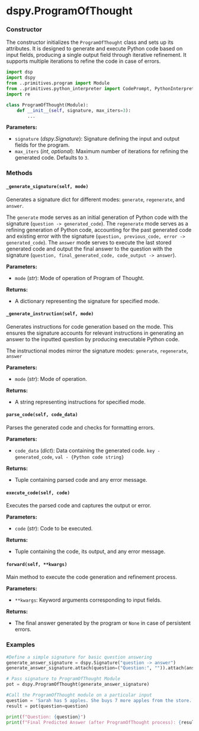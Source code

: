 # dspy.ProgramOfThought

### Constructor

The constructor initializes the `ProgramOfThought` class and sets up its attributes. It is designed to generate and execute Python code based on input fields, producing a single output field through iterative refinement. It supports multiple iterations to refine the code in case of errors.

```python
import dsp
import dspy
from ..primitives.program import Module
from ..primitives.python_interpreter import CodePrompt, PythonInterpreter
import re

class ProgramOfThought(Module):
    def __init__(self, signature, max_iters=3):
        ...
```

**Parameters:**
- `signature` (_dspy.Signature_): Signature defining the input and output fields for the program.
- `max_iters` (_int_, _optional_): Maximum number of iterations for refining the generated code. Defaults to `3`.

### Methods

#### `_generate_signature(self, mode)`

Generates a signature dict for different modes: `generate`, `regenerate`, and `answer`.

The `generate` mode serves as an initial generation of Python code with the signature (`question -> generated_code`).
The `regenerate` mode serves as a refining generation of Python code, accounting for the past generated code and existing error with the signature (`question, previous_code, error -> generated_code`).
The `answer` mode serves to execute the last stored generated code and output the final answer to the question with the signature (`question, final_generated_code, code_output -> answer`).

**Parameters:**
- `mode` (_str_): Mode of operation of Program of Thought.

**Returns:**
- A dictionary representing the signature for specified mode.

#### `_generate_instruction(self, mode)`

Generates instructions for code generation based on the mode. This ensures the signature accounts for relevant instructions in generating an answer to the inputted question by producing executable Python code.

The instructional modes mirror the signature modes: `generate`, `regenerate`, `answer`

**Parameters:**
- `mode` (_str_): Mode of operation.

**Returns:**
- A string representing instructions for specified mode.

#### `parse_code(self, code_data)`

Parses the generated code and checks for formatting errors.

**Parameters:**
- `code_data` (_dict_): Data containing the generated code. `key - generated_code`, `val - {Python code string}`

**Returns:**
- Tuple containing parsed code and any error message.

#### `execute_code(self, code)`

Executes the parsed code and captures the output or error.

**Parameters:**
- `code` (_str_): Code to be executed.

**Returns:**
- Tuple containing the code, its output, and any error message.

#### `forward(self, **kwargs)`

Main method to execute the code generation and refinement process.

**Parameters:**
- `**kwargs`: Keyword arguments corresponding to input fields.

**Returns:**
- The final answer generated by the program or `None` in case of persistent errors.

### Examples

```python
#Define a simple signature for basic question answering
generate_answer_signature = dspy.Signature("question -> answer")
generate_answer_signature.attach(question=("Question:", "")).attach(answer=("Answer:", "often between 1 and 5 words"))

# Pass signature to ProgramOfThought Module
pot = dspy.ProgramOfThought(generate_answer_signature)

#Call the ProgramOfThought module on a particular input
question = 'Sarah has 5 apples. She buys 7 more apples from the store. How many apples does Sarah have now?'
result = pot(question=question)

print(f"Question: {question}")
print(f"Final Predicted Answer (after ProgramOfThought process): {result.answer}")
```